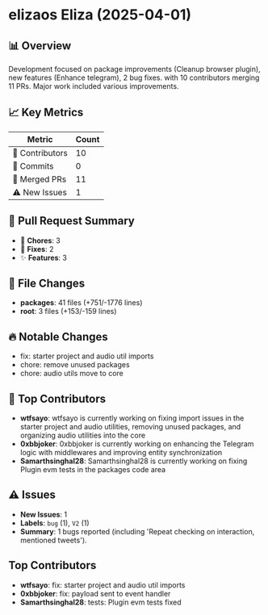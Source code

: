 # elizaos Eliza (2025-04-01)
    
## 📊 Overview
Development focused on package improvements (Cleanup browser plugin), new features (Enhance telegram), 2 bug fixes. with 10 contributors merging 11 PRs. Major work included various improvements.

## 📈 Key Metrics
| Metric | Count |
|---------|--------|
| 👥 Contributors | 10 |
| 📝 Commits | 0 |
| 🔄 Merged PRs | 11 |
| ⚠️ New Issues | 1 |

## 🔄 Pull Request Summary
- 🧹 **Chores**: 3
- 🐛 **Fixes**: 2
- ✨ **Features**: 3

## 📁 File Changes
- **packages**: 41 files (+751/-1776 lines)
- **root**: 3 files (+153/-159 lines)

## 🔥 Notable Changes
- fix: starter project and audio util imports
- chore: remove unused packages
- chore: audio utils move to core

## 👥 Top Contributors
- **wtfsayo**: wtfsayo is currently working on fixing import issues in the starter project and audio utilities, removing unused packages, and organizing audio utilities into the core
- **0xbbjoker**: 0xbbjoker is currently working on enhancing the Telegram logic with middlewares and improving entity synchronization
- **Samarthsinghal28**: Samarthsinghal28 is currently working on fixing Plugin evm tests in the packages code area

## ⚠️ Issues
- **New Issues**: 1
- **Labels**: `bug` (1), `V2` (1)
- **Summary**: 1 bugs reported (including 'Repeat checking on interaction, mentioned tweets').

## Top Contributors
- **wtfsayo**: fix: starter project and audio util imports
- **0xbbjoker**: fix: payload sent to event handler
- **Samarthsinghal28**: tests: Plugin evm tests fixed